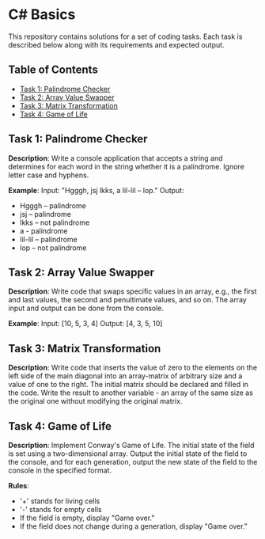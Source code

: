 # C# Basics

This repository contains solutions for a set of coding tasks. Each task is described below along with its requirements and expected output.

## Table of Contents
- [Task 1: Palindrome Checker](#task-1-palindrome-checker)
- [Task 2: Array Value Swapper](#task-2-array-value-swapper)
- [Task 3: Matrix Transformation](#task-3-matrix-transformation)
- [Task 4: Game of Life](#task-4-game-of-life)

## Task 1: Palindrome Checker

**Description**: Write a console application that accepts a string and determines for each word in the string whether it is a palindrome. Ignore letter case and hyphens.

**Example**:
Input: "Hgggh, jsj lkks, a lil-lil – lop."
Output: 
- Hgggh – palindrome
- jsj – palindrome
- lkks – not palindrome
- a - palindrome
- lil-lil – palindrome
- lop – not palindrome

## Task 2: Array Value Swapper

**Description**: Write code that swaps specific values in an array, e.g., the first and last values, the second and penultimate values, and so on. The array input and output can be done from the console.

**Example**:
Input: [10, 5, 3, 4]
Output: [4, 3, 5, 10]

## Task 3: Matrix Transformation

**Description**: Write code that inserts the value of zero to the elements on the left side of the main diagonal into an array-matrix of arbitrary size and a value of one to the right. The initial matrix should be declared and filled in the code. Write the result to another variable - an array of the same size as the original one without modifying the original matrix.

## Task 4: Game of Life

**Description**: Implement Conway's Game of Life. The initial state of the field is set using a two-dimensional array. Output the initial state of the field to the console, and for each generation, output the new state of the field to the console in the specified format.

**Rules**: 
- '+' stands for living cells
- '-' stands for empty cells
- If the field is empty, display "Game over."
- If the field does not change during a generation, display "Game over."
